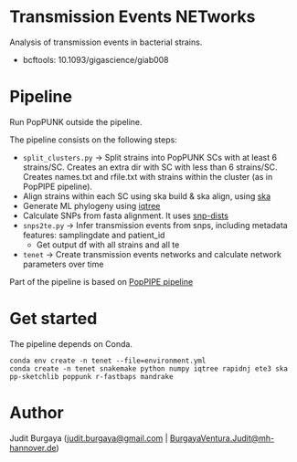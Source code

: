 # Transmission  Events  NETworks

Analysis of transmission events in bacterial strains.
- bcftools: 10.1093/gigascience/giab008

# Pipeline

Run PopPUNK outside the pipeline.

The pipeline consists on the following steps:

* ```split_clusters.py``` -> Split strains into PopPUNK SCs with at least 6 strains/SC. Creates an extra dir with SC with less than 6 strains/SC. Creates names.txt and rfile.txt with strains within the cluster (as in PopPIPE pipeline).
* Align strains within each SC using ska build & ska align, using [ska](https://github.com/bacpop/ska.rust)
* Generate ML phylogeny using [iqtree](https://github.com/Cibiv/IQ-TREE)
* Calculate SNPs from fasta alignment. It uses [snp-dists](https://github.com/tseemann/snp-dists)
* ```snps2te.py``` -> Infer transmission events from snps, including metadata features: samplingdate and patient_id
  * Get output df with all strains and all te
* ```tenet``` -> Create transmission events networks and calculate network parameters over time


Part of the pipeline is based on [PopPIPE pipeline](https://github.com/jburgaya/PopPIPE/tree/master#poppipe-population-analysis-pipeline-)


# Get started

The pipeline depends on Conda.

```
conda env create -n tenet --file=environment.yml
conda create -n tenet snakemake python numpy iqtree rapidnj ete3 ska pp-sketchlib poppunk r-fastbaps mandrake
```

# Author

Judit Burgaya (judit.burgaya@gmail.com | BurgayaVentura.Judit@mh-hannover.de)
